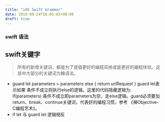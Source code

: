 ```yaml
---
title: "iOS Swift Grammar"
date: 2019-09-24T16:05:03+08:00
draft: true
---
```


### swift 语法

## swift关键字

> 所有的新增关键词，都是为了提倡更好的编程风格或是更好的编程体验。这其中大部分的关键词为糖语法。

- guard let parameters = parameters else { return urlRequest } guard let表示如果 条件不成立则执行else的逻辑。这里的代码隐藏逻辑为: if(parameters) 条件不成立即parameters为空，走else逻辑。guard必须要加return、break、continue关键词，代表好的编程习惯，参考 《禅Objective-C编程艺术》。
- if let 与 guard let 逻辑相反

